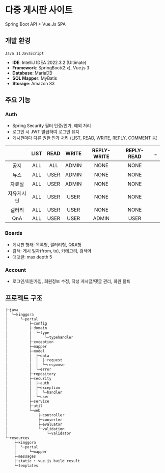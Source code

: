 # 다중 게시판 사이트
Spring Boot API + Vue.Js SPA

## 개발 환경
`Java 11` `JavaScript`
- **IDE**: IntelliJ IDEA 2022.3.2 (Ultimate)
- **Framework**: SpringBoot(2.x), Vue.js 3
- **Database**: MariaDB
- **SQL Mapper**: MyBatis
- **Storage**: Amazon S3

## 주요 기능
### Auth
- Spring Security 필터 인증/인가, 예외 처리
- 로그인 시 JWT 발급하여 로그인 유지
- 게시판마다 다른 권한 인가 처리 (LIST, READ, WRITE, REPLY, COMMENT 등)

||LIST|READ|WRITE|REPLY-WRITE|REPLY-READ|...|
|:---:|:---:|:---:|:---:|:---:|:---:|:---:|
|공지|ALL|ALL|ADMIN|NONE|NONE||
|뉴스|ALL|USER|ADMIN|NONE|NONE||
|자료실|ALL|USER|ADMIN|NONE|NONE||
|자유게시판|ALL|USER|USER|NONE|NONE||
|갤러리|ALL|USER|USER|NONE|NONE||
|QnA|ALL|USER|USER|ADMIN|USER||
### Boards
- 게시판 형태: 목록형, 갤러리형, Q&A형
- 검색: 게시 일자(from, to), 카테고리, 검색어
- 대댓글: max depth 5
### Account
- 로그인/회원가입, 회원정보 수정, 작성 게시글/댓글 관리, 회원 탈퇴

## 프로젝트 구조
```bash
├─java
│  └─kinggora
│      └─portal
│          ├─config    
│          ├─domain 
│          │  └─type
│          │      └─typehandler            
│          ├─exception   
│          ├─mapper  
│          ├─model
│          │  ├─data
│          │  │  ├─request     
│          │  │  └─response      
│          │  └─error      
│          ├─repository  
│          ├─security
│          │  ├─auth
│          │  ├─exception
│          │  │  └─handler   
│          │  └─user      
│          ├─service   
│          ├─util  
│          └─web
│              ├─controller
│              ├─converter
│              ├─evaluator
│              └─validation
│                  └─validator                
└─resources
    ├─kinggora
    │  └─portal
    │      └─mapper          
    ├─messages 
    ├─static : vue.js build result
    └─templates
```
